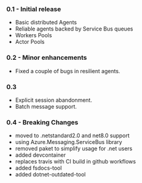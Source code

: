 ### 0.1 - Initial release
* Basic distributed Agents
* Reliable agents backed by Service Bus queues
* Workers Pools
* Actor Pools

### 0.2 - Minor enhancements
* Fixed a couple of bugs in resilient agents.

### 0.3
* Explicit session abandonment.
* Batch message support.

### 0.4 - Breaking Changes
* moved to .netstandard2.0 and net8.0 support
* using Azure.Messaging.ServiceBus library
* removed paket to simplify usage for .net users
* added devcontainer
* replaces travis with CI build in github workflows
* added fsdocs-tool
* added dotnet-outdated-tool